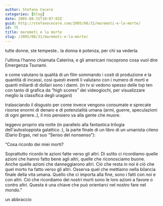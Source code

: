 ```yaml
---
author: Stefano Cecere
categories: [blog]
date: 2005-08-31T10:07:03Z
guid: http://stefanocecere.com/2005/08/31/maremoti-e-la-morte/
id: 75
title: maremoti e la morte
slug: /2005/08/31/maremoti-e-la-morte/
---
```


tutte donne, ste tempeste.. la donna è potenza, per chi sa vederla.

l'ultima l'hanno chiamata Caterina, e gli americani riscoprono cosa vuol dire Emergenza Tsunami.

e come valutano la qualità di un film sommando i costi di produzione e la quantità di incassi, così questi eventi li valutano con i numero di morti e quanti miliardi di dollari sono i danni. (in tv si vedono spesso delle top ten con tanto di grafica da &#x201c;high scores&#x201d; dei videogiochi, per visualizzare meglio la classifica degli uragani)

tralasciando il disgusto per come invece vengono consumate e sprecate risorse enormi di denaro e di potenzialità umana (armi, guerre, speculazioni di ogni genere..), il mio pensiero va alla gente che muore.

leggevo proprio sta notte (in parallelo alla fantastica trilogia dell'autostoppista galattico :), la parte finale di un libro di un umanista cileno (Dario Ergas, nel suo &#x201c;Senso del nonsenso&#x201d;):

&#x201c;Cosa ricordo dei miei morti?

Soprattutto ricordo le azioni fatte verso gli altri. Di solito ci ricordiamo quelle azioni che hanno fatto bene agli altri, quelle che riconosciamo buone. Anche quelle azioni che danneggiarono altri. Ciò che resta in noi è ciò che quel morto ha fatto verso gli altri. Osserva quel che mettiamo nella bilancia finale della vita umana. Quello che ci importa alla fine, sono i fatti con noi e con altri. Ciò che ricordiamo dei nostri morti sono le loro azioni a favore o contro altri. Questa è una chiave che può orientarci nel nostro fare nel mondo.&#x201d;

un abbraccio